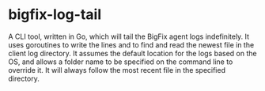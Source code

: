 # bigfix-log-tail
A CLI tool, written in Go, which will tail the BigFix agent logs indefinitely. It uses goroutines to write the lines and to find and read the newest file in the client log directory. It assumes the default location for the logs based on the OS, and allows a folder name to be specified on the command line to override it. It will always follow the most recent file in the specified directory.
